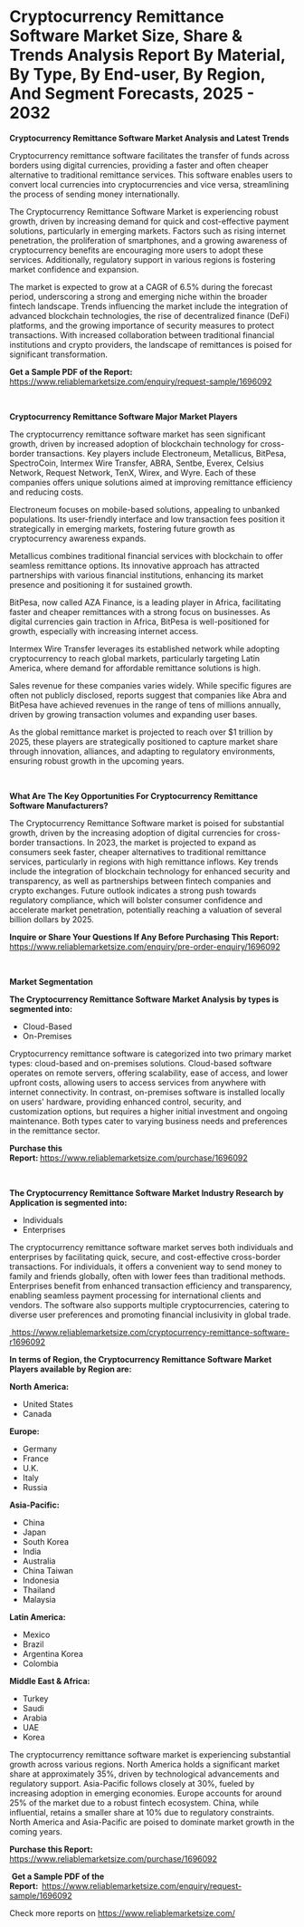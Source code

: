 <p><h1>Cryptocurrency Remittance Software Market Size, Share & Trends Analysis Report By Material, By Type, By End-user, By Region, And Segment Forecasts, 2025 - 2032</h1></p><p><strong>Cryptocurrency Remittance Software Market Analysis and Latest Trends</strong></p>
<p><p>Cryptocurrency remittance software facilitates the transfer of funds across borders using digital currencies, providing a faster and often cheaper alternative to traditional remittance services. This software enables users to convert local currencies into cryptocurrencies and vice versa, streamlining the process of sending money internationally.</p><p>The Cryptocurrency Remittance Software Market is experiencing robust growth, driven by increasing demand for quick and cost-effective payment solutions, particularly in emerging markets. Factors such as rising internet penetration, the proliferation of smartphones, and a growing awareness of cryptocurrency benefits are encouraging more users to adopt these services. Additionally, regulatory support in various regions is fostering market confidence and expansion.</p><p>The market is expected to grow at a CAGR of 6.5% during the forecast period, underscoring a strong and emerging niche within the broader fintech landscape. Trends influencing the market include the integration of advanced blockchain technologies, the rise of decentralized finance (DeFi) platforms, and the growing importance of security measures to protect transactions. With increased collaboration between traditional financial institutions and crypto providers, the landscape of remittances is poised for significant transformation.</p></p>
<p><strong>Get a Sample PDF of the Report:&nbsp;</strong> <a href="https://www.reliablemarketsize.com/enquiry/request-sample/1696092?utm_campaign=3223&utm_medium=2&utm_source=Github&utm_content=ia&utm_term=27032025&utm_id=cryptocurrency-remittance-software">https://www.reliablemarketsize.com/enquiry/request-sample/1696092</a></p>
<p>&nbsp;</p>
<p><strong>Cryptocurrency Remittance Software Major Market Players</strong></p>
<p><p>The cryptocurrency remittance software market has seen significant growth, driven by increased adoption of blockchain technology for cross-border transactions. Key players include Electroneum, Metallicus, BitPesa, SpectroCoin, Intermex Wire Transfer, ABRA, Sentbe, Everex, Celsius Network, Request Network, TenX, Wirex, and Wyre. Each of these companies offers unique solutions aimed at improving remittance efficiency and reducing costs.</p><p>Electroneum focuses on mobile-based solutions, appealing to unbanked populations. Its user-friendly interface and low transaction fees position it strategically in emerging markets, fostering future growth as cryptocurrency awareness expands.</p><p>Metallicus combines traditional financial services with blockchain to offer seamless remittance options. Its innovative approach has attracted partnerships with various financial institutions, enhancing its market presence and positioning it for sustained growth.</p><p>BitPesa, now called AZA Finance, is a leading player in Africa, facilitating faster and cheaper remittances with a strong focus on businesses. As digital currencies gain traction in Africa, BitPesa is well-positioned for growth, especially with increasing internet access.</p><p>Intermex Wire Transfer leverages its established network while adopting cryptocurrency to reach global markets, particularly targeting Latin America, where demand for affordable remittance solutions is high.</p><p>Sales revenue for these companies varies widely. While specific figures are often not publicly disclosed, reports suggest that companies like Abra and BitPesa have achieved revenues in the range of tens of millions annually, driven by growing transaction volumes and expanding user bases.</p><p>As the global remittance market is projected to reach over $1 trillion by 2025, these players are strategically positioned to capture market share through innovation, alliances, and adapting to regulatory environments, ensuring robust growth in the upcoming years.</p></p>
<p>&nbsp;</p>
<p><strong>What Are The Key Opportunities For Cryptocurrency Remittance Software Manufacturers?</strong></p>
<p><p>The Cryptocurrency Remittance Software market is poised for substantial growth, driven by the increasing adoption of digital currencies for cross-border transactions. In 2023, the market is projected to expand as consumers seek faster, cheaper alternatives to traditional remittance services, particularly in regions with high remittance inflows. Key trends include the integration of blockchain technology for enhanced security and transparency, as well as partnerships between fintech companies and crypto exchanges. Future outlook indicates a strong push towards regulatory compliance, which will bolster consumer confidence and accelerate market penetration, potentially reaching a valuation of several billion dollars by 2025.</p></p>
<p><strong>Inquire or Share Your Questions If Any Before Purchasing This Report:</strong> <a href="https://www.reliablemarketsize.com/enquiry/pre-order-enquiry/1696092?utm_campaign=3223&utm_medium=2&utm_source=Github&utm_content=ia&utm_term=27032025&utm_id=cryptocurrency-remittance-software">https://www.reliablemarketsize.com/enquiry/pre-order-enquiry/1696092</a></p>
<p>&nbsp;</p>
<p><strong>Market Segmentation</strong></p>
<p><strong>The Cryptocurrency Remittance Software Market Analysis by types is segmented into:</strong></p>
<p><ul><li>Cloud-Based</li><li>On-Premises</li></ul></p>
<p><p>Cryptocurrency remittance software is categorized into two primary market types: cloud-based and on-premises solutions. Cloud-based software operates on remote servers, offering scalability, ease of access, and lower upfront costs, allowing users to access services from anywhere with internet connectivity. In contrast, on-premises software is installed locally on users' hardware, providing enhanced control, security, and customization options, but requires a higher initial investment and ongoing maintenance. Both types cater to varying business needs and preferences in the remittance sector.</p></p>
<p><strong>Purchase this Report:&nbsp;</strong><a href="https://www.reliablemarketsize.com/purchase/1696092?utm_campaign=3223&utm_medium=2&utm_source=Github&utm_content=ia&utm_term=27032025&utm_id=cryptocurrency-remittance-software">https://www.reliablemarketsize.com/purchase/1696092</a></p>
<p>&nbsp;</p>
<p><strong>The Cryptocurrency Remittance Software Market Industry Research by Application is segmented into:</strong></p>
<p><ul><li>Individuals</li><li>Enterprises</li></ul></p>
<p><p>The cryptocurrency remittance software market serves both individuals and enterprises by facilitating quick, secure, and cost-effective cross-border transactions. For individuals, it offers a convenient way to send money to family and friends globally, often with lower fees than traditional methods. Enterprises benefit from enhanced transaction efficiency and transparency, enabling seamless payment processing for international clients and vendors. The software also supports multiple cryptocurrencies, catering to diverse user preferences and promoting financial inclusivity in global trade.</p></p>
<p><a href="https://www.reliablemarketsize.com/cryptocurrency-remittance-software-r1696092?utm_campaign=3223&utm_medium=2&utm_source=Github&utm_content=ia&utm_term=27032025&utm_id=cryptocurrency-remittance-software">&nbsp;https://www.reliablemarketsize.com/cryptocurrency-remittance-software-r1696092</a></p>
<p><strong>In terms of Region, the Cryptocurrency Remittance Software Market Players available by Region are:</strong></p>
<p>
    <p> <strong> North America: </strong>
        <ul>
            <li>United States</li>
            <li>Canada</li>
        </ul>
        </p> 
    <p> <strong> Europe: </strong>
        <ul>
            <li>Germany</li>
            <li>France</li>
            <li>U.K.</li>
            <li>Italy</li>
            <li>Russia</li>
        </ul>
        </p> 
    <p> <strong> Asia-Pacific: </strong>
        <ul>
            <li>China</li>
            <li>Japan</li>
            <li>South Korea</li>
            <li>India</li>
            <li>Australia</li>
            <li>China Taiwan</li>
            <li>Indonesia</li>
            <li>Thailand</li>
            <li>Malaysia</li>
        </ul>
        </p> 
    <p> <strong> Latin America: </strong>
        <ul>
            <li>Mexico</li>
            <li>Brazil</li>
            <li>Argentina Korea</li>
            <li>Colombia</li>
        </ul>
        </p> 
    <p> <strong> Middle East & Africa: </strong>
        <ul>
            <li>Turkey</li>
            <li>Saudi</li>
            <li>Arabia</li>
            <li>UAE</li>
            <li>Korea</li>
        </ul>
    </p>
    </p>
<p><p>The cryptocurrency remittance software market is experiencing substantial growth across various regions. North America holds a significant market share at approximately 35%, driven by technological advancements and regulatory support. Asia-Pacific follows closely at 30%, fueled by increasing adoption in emerging economies. Europe accounts for around 25% of the market due to a robust fintech ecosystem. China, while influential, retains a smaller share at 10% due to regulatory constraints. North America and Asia-Pacific are poised to dominate market growth in the coming years.</p></p>
<p><strong>Purchase this Report: </strong><a href="https://www.reliablemarketsize.com/purchase/1696092?utm_campaign=3223&utm_medium=2&utm_source=Github&utm_content=ia&utm_term=27032025&utm_id=cryptocurrency-remittance-software">https://www.reliablemarketsize.com/purchase/1696092</a></p>
<p>&nbsp;<strong>Get a Sample PDF of the Report:&nbsp;&nbsp;</strong><a href="https://www.reliablemarketsize.com/enquiry/request-sample/1696092?utm_campaign=3223&utm_medium=2&utm_source=Github&utm_content=ia&utm_term=27032025&utm_id=cryptocurrency-remittance-software">https://www.reliablemarketsize.com/enquiry/request-sample/1696092</a></p>
<p><strong></strong></p>
<p>Check more reports on <a href="https://www.reliablemarketsize.com/?utm_campaign=3223&utm_medium=2&utm_source=Github&utm_content=ia&utm_term=27032025&utm_id=cryptocurrency-remittance-software">https://www.reliablemarketsize.com/</a></p>